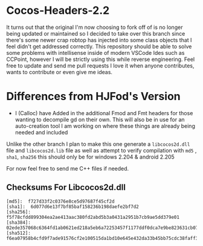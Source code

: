 # Cocos-Headers-2.2
It turns out that the original I'm now choosing to fork off of is no longer being 
updated or maintained so I decided to take over this branch since there's some newer
crap robtop has injected into some class objects that I feel didn't get addressed 
correctly. This repository should be able to solve some problems with intellisense 
inside of modern VSCode Ides such as CCPoint, however I will be strictly using this 
while reverse engineering. Feel free to update and send me pull requests I love it 
when anyone contributes, wants to contribute or even give me ideas.

# Differences from HJFod's Version
- I (Calloc) have Added in the additional Fmod and Fmt headers for those wanting to decompile gd on their own.
This will also be in use for an auto-creation tool I am working on where these things are already being needed and included

Unlike the other branch I plan to make this one generate a `libcocos2d.dll` file and `libcocos2d.lib` file 
as well as attempt to verify compilation with `md5` , `sha1`, `sha256`
this should only be for windows 2.204 & android 2.205

For now feel free to send me C++ files if needed. 

## Checksums For Libcocos2d.dll
```
[md5]:  f727d33f2c0376e8ce5d97687f45cf2d
[sha1]:  6d077d6e13f7bf85baf158236b198daefe2bf7d2
[sha256]:  f5f78cfdd899304ea2ae413aac380fd2abd5b3a0431a2951b7cb9ae5dd379e01
[sha384]:  02ede357068c6364fd1ab0621ed218a5eb6a72253457f1177ddf0dca7e9be823631cb07f28f6d02d0de6835b7c633f18
[sha512]:  f6ea07958b4cfd9f7ade91576cf2e100515da1bd10e645e432da33b45bb75cdc38faff3266d8db61b764bbce5b5c163252a1f22e97f09c57ae7caa2384d5fb05
```


